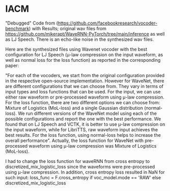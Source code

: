# IACM
"Debugged" Code from (https://github.com/facebookresearch/vocoder-benchmark) with Results; original wav files from 
https://github.com/mikerapt/WaveRNN-PyTorch/tree/main/inference as well as LJ Speech. 
There is an echo-like noise in the synthesized wav files.

Here are the synthesized files using Wavenet vocoder with the best configuration for LJ Speech (μ-law compression on the input waveform,
as well as normal loss for the loss function) as reported in the corresponding paper:

"For each of the vocoders, we start from the original configuration provided in the respective open-source implementation.
However for WaveNet, there are different configurations that we can choose from. They vary in terms of input types and
loss functions that can be used. For the input, we can use either raw waveform or pre-processed waveform using μ-law compression. 
For the loss function, there are two different options we can choose from: Mixture of Logistics (MoL-loss) and a single Gaussian 
distribution (normal-loss). We run different versions of the WaveNet model using each of the possible configurations and report 
the one with the best performance. We found that on LJ Speech and VCTK, it is better to use μ-law compression on the input waveform, while
for LibriTTS, raw waveform input achieves the best results. For the loss function, using normal-loss helps to increase the overall
performance". Actually, the loss function for WaveNet with pre-processed waveform using μ-law compression was Mixture of Logistics (MoL-loss).


I had to change the loss function for waveRNN from cross entropy to discretized_mix_logistic_loss since the waveforms were pre-processed 
using μ-law compression. In addition, cross entropy loss resulted in NaN for such input:
loss_func = F.cross_entropy if voc_model.mode == 'RAW' else discretized_mix_logistic_loss
